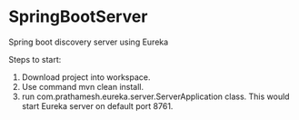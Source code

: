 # SpringBootServer
Spring boot discovery server using Eureka


Steps to start:
1) Download project into workspace.
2) Use command mvn clean install.
3) run com.prathamesh.eureka.server.ServerApplication class. This would start Eureka server on default port 8761.

